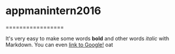 # appmanintern2016=================It's very easy to make some words **bold** and other words *italic* with Markdown. You can even [link to Google!](http://google.com)oat